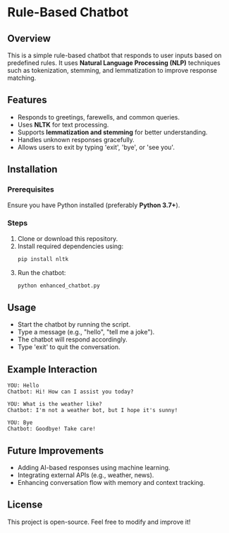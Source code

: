 # Rule-Based Chatbot

## Overview
This is a simple rule-based chatbot that responds to user inputs based on predefined rules. It uses **Natural Language Processing (NLP)** techniques such as tokenization, stemming, and lemmatization to improve response matching.

## Features
- Responds to greetings, farewells, and common queries.
- Uses **NLTK** for text processing.
- Supports **lemmatization and stemming** for better understanding.
- Handles unknown responses gracefully.
- Allows users to exit by typing 'exit', 'bye', or 'see you'.

## Installation
### Prerequisites
Ensure you have Python installed (preferably **Python 3.7+**).

### Steps
1. Clone or download this repository.
2. Install required dependencies using:
   ```bash
   pip install nltk
   ```
3. Run the chatbot:
   ```bash
   python enhanced_chatbot.py
   ```

## Usage
- Start the chatbot by running the script.
- Type a message (e.g., "hello", "tell me a joke").
- The chatbot will respond accordingly.
- Type 'exit' to quit the conversation.

## Example Interaction
```
YOU: Hello
Chatbot: Hi! How can I assist you today?

YOU: What is the weather like?
Chatbot: I'm not a weather bot, but I hope it's sunny!

YOU: Bye
Chatbot: Goodbye! Take care!
```

## Future Improvements
- Adding AI-based responses using machine learning.
- Integrating external APIs (e.g., weather, news).
- Enhancing conversation flow with memory and context tracking.

## License
This project is open-source. Feel free to modify and improve it!

